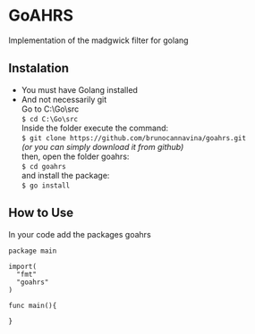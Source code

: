 # GoAHRS
Implementation of the madgwick filter for golang

## Instalation
- You must have Golang installed<br/>
- And not necessarily git<br/>
Go to C:\Go\src<br/>
`$ cd C:\Go\src`<br/>
Inside the folder execute the command:<br/>
`$ git clone https://github.com/brunocannavina/goahrs.git`<br/>
_(or you can simply download it from github)_<br/>
then, open the folder goahrs:<br/>
`$ cd goahrs`<br/>
and install the package:<br/>
`$ go install`<br/>

## How to Use
In your code add the packages goahrs<br/>

```
package main

import(
  "fmt"
  "goahrs"
)

func main(){

}
```
